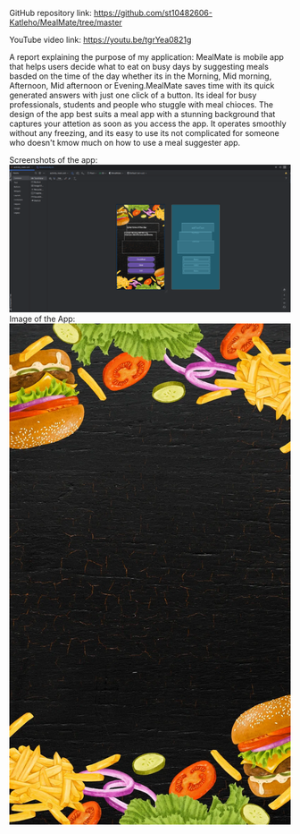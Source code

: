 GitHub repository link: https://github.com/st10482606-Katleho/MealMate/tree/master

YouTube video link: https://youtu.be/tgrYea0821g

A report explaining the purpose of my application: 
MealMate is mobile app that helps users decide what to eat on busy days by suggesting meals basded on the time of the day whether its in the Morning, Mid morning, Afternoon, Mid afternoon or Evening.MealMate saves time with its quick generated answers with just one click of a button. Its ideal for busy professionals, students and people who stuggle with meal chioces.
The design of the app best suits a meal app with a stunning background that captures your attetion as soon as you access the app. It operates smoothly without any freezing, and its easy to use its not complicated for someone who doesn't kmow much on how to use a meal suggester app.


Screenshots of the app: ![image alt](https://github.com/st10482606-Katleho/MealMate/blob/029f9c1b9c518a5bf89a9840e89addedce8e881e/Screenshot%202025-04-01%20142145.png)
Image of the App: ![image alt](https://github.com/st10482606-Katleho/MealMate/blob/f902e8b991123aae259be5bdc6936dbdf85a14ea/MealMate%20background.webp)
